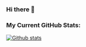 ### Hi there 👋


### My Current GitHub Stats:
[![Github stats](https://github-readme-stats.vercel.app/api?username=Sourish-Mukherjee&show_icons=true&theme=radical)](https://github.com/anuraghazra/github-readme-stats)
